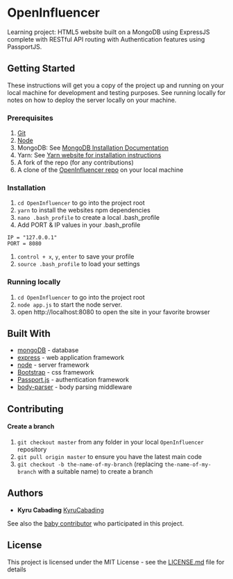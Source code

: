 # OpenInfluencer

Learning project: HTML5 website built on a MongoDB using ExpressJS complete with RESTful API routing with Authentication features using PassportJS. 

## Getting Started

These instructions will get you a copy of the project up and running on your local machine for development and testing purposes. See running locally for notes on how to deploy the server locally on your machine.

### Prerequisites

1. [Git](https://git-scm.com/book/en/v2/Getting-Started-Installing-Git)
1. [Node](https://nodejs.org/en/)
1. MongoDB: See [MongoDB Installation Documentation](https://docs.mongodb.com/manual/installation/)
1. Yarn: See [Yarn website for installation instructions](https://yarnpkg.com/lang/en/docs/install/)
1. A fork of the repo (for any contributions)
1. A clone of the [OpenInfluencer repo](https://github.com/KyruCabading/OpenInfluencer) on your local machine

### Installation

1. `cd OpenInfluencer` to go into the project root
1. `yarn` to install the websites npm dependencies
1. `nano .bash_profile` to create a local .bash_profile
1. Add PORT & IP values in your .bash_profile
```
IP = "127.0.0.1"
PORT = 8080
```
1. `control + x`, `y`, `enter` to save your profile
1. `source .bash_profile` to load your settings

### Running locally

1. `cd OpenInfluencer` to go into the project root
1. `node app.js` to start the node server.
1. open http://localhost:8080 to open the site in your favorite browser

## Built With

* [mongoDB](https://www.mongodb.com/) - database
* [express](https://expressjs.com/) - web application framework
* [node](https://nodejs.org/en/) - server framework
* [Bootstrap](https://getbootstrap.com/) - css framework
* [Passport.js](http://www.passportjs.org/) - authentication framework
* [body-parser](https://www.npmjs.com/package/body-parser) - body parsing middleware

## Contributing

#### Create a branch

1. `git checkout master` from any folder in your local `OpenInfluencer` repository
1. `git pull origin master` to ensure you have the latest main code
1. `git checkout -b the-name-of-my-branch` (replacing `the-name-of-my-branch` with a suitable name) to create a branch

## Authors

* **Kyru Cabading** [KyruCabading](https://github.com/KyruCabading)

See also the [baby contributor](https://web.facebook.com/JanaVacaro) who participated in this project.

## License

This project is licensed under the MIT License - see the [LICENSE.md](LICENSE.md) file for details
